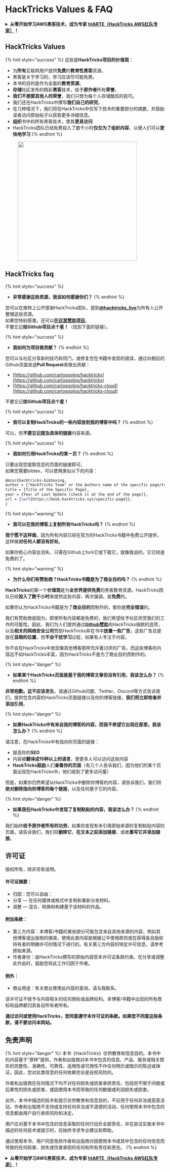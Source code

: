 # HackTricks Values & FAQ

<details>

<summary><strong>从零开始学习AWS黑客技术，成为专家</strong> <a href="https://training.hacktricks.xyz/courses/arte"><strong>htARTE（HackTricks AWS红队专家）</strong></a><strong>！</strong></summary>

支持HackTricks的其他方式：

* 如果您想看到您的**公司在HackTricks中做广告**或**下载PDF格式的HackTricks**，请查看[**订阅计划**](https://github.com/sponsors/carlospolop)!
* 获取[**官方PEASS & HackTricks周边产品**](https://peass.creator-spring.com)
* 探索[**PEASS家族**](https://opensea.io/collection/the-peass-family)，我们的独家[**NFTs**](https://opensea.io/collection/the-peass-family)
* **加入** 💬 [**Discord群组**](https://discord.gg/hRep4RUj7f) 或 [**电报群组**](https://t.me/peass) 或在**Twitter**上关注我们 🐦 [**@carlospolopm**](https://twitter.com/hacktricks\_live)**。**
* 通过向[**HackTricks**](https://github.com/carlospolop/hacktricks)和[**HackTricks Cloud**](https://github.com/carlospolop/hacktricks-cloud) github仓库提交PR来分享您的黑客技巧。

</details>

## HackTricks Values

{% hint style="success" %}
这些是**HackTricks项目的价值观**：

* 为**所有**互联网用户提供**免费**的**教育性黑客**资源。
* 黑客是关于学习的，学习应该尽可能免费。
* 本书的目的是作为全面的**教育资源**。
* **存储**社区发布的精彩**黑客**技术，给予**原作者**所有**荣誉**。
* **我们不想要其他人的荣誉**，我们只想为每个人存储酷炫的技巧。
* 我们还在HackTricks中撰写**我们自己的研究**。
* 在几种情况下，我们将在HackTricks中仅写下技术的重要部分的摘要，并鼓励读者访问原始帖子以获取更多详细信息。
* **组织**书中的所有黑客技术，使其**更易访问**
* HackTricks团队已经免费投入了数千小时**仅仅为了组织内容**，以便人们可以**更快地学习**
{% endhint %}

<figure><img src="../.gitbook/assets/hack tricks gif.gif" alt="" width="375"><figcaption></figcaption></figure>

## HackTricks faq

{% hint style="success" %}
* **非常感谢这些资源，我该如何感谢你们？**
{% endhint %}

您可以在推特上公开感谢HackTricks团队，提到[**@hacktricks\_live**](https://twitter.com/hacktricks\_live)为所有人公开整理这些资源。\
如果您特别感激，还可以[**在这里赞助项目**](https://github.com/sponsors/carlospolop)。\
不要忘记**给Github项目点个星！**（找到下面的链接）。

{% hint style="success" %}
* **我如何为项目做贡献？**
{% endhint %}

您可以与社区分享新的技巧和窍门，或修复您在书籍中发现的错误，通过向相应的Github页面发送**Pull Request**来做出贡献：

* [https://github.com/carlospolop/hacktricks](https://github.com/carlospolop/hacktricks)
* [https://github.com/carlospolop/hacktricks-cloud](https://github.com/carlospolop/hacktricks-cloud)

不要忘记**给Github项目点个星！**

{% hint style="success" %}
* **我可以复制HackTricks的一些内容放到我的博客中吗？**
{% endhint %}

可以，但**不要忘记提及具体的链接**内容来源。

{% hint style="success" %}
* **我如何引用HackTricks的某一页？**
{% endhint %}

只要出现您提取信息的页面的链接即可。\
如果您需要bibtex，可以使用类似以下的内容：
```latex
@misc{hacktricks-bibtexing,
author = {"HackTricks Team" or the Authors name of the specific page/trick},
title = {Title of the Specific Page},
year = {Year of Last Update (check it at the end of the page)},
url = {\url{https://book.hacktricks.xyz/specific-page}},
}
```
{% hint style="warning" %}
* **我可以在我的博客上复制所有HackTricks吗？**
{% endhint %}

**我宁愿不这样做**。因为所有内容已经在官方的HackTricks书籍中免费公开提供，这样做**对任何人都没有好处**。

如果你担心内容会消失，只需在Github上fork它或下载它，就像我说的，它已经是免费的了。

{% hint style="warning" %}
* **为什么你们有赞助商？HackTricks书籍是为了商业目的吗？**
{% endhint %}

**HackTricks**的第一个**价值观**是为**全世界提供免费**的黑客教育资源。HackTricks团队已经**投入了数千小时**来提供这些内容，再次强调，是**免费**的。

如果你认为HackTricks书籍是为了**商业目的**而制作的，那你是**完全错误**的。

我们有赞助商是因为，即使所有内容都是免费的，我们希望给予社区欣赏我们的工作的可能性。因此，我们为人们提供通过[**Github赞助**](https://github.com/sponsors/carlospolop)向HackTricks捐款的选项，以及**相关的网络安全公司**赞助HackTricks并在书中**放置一些广告**，这些广告总是放在**显眼的位置**，但**不会干扰学习**过程，如果有人专注于内容。

你不会在HackTricks中发现像其他博客那样充斥着讨厌的广告，而这些博客的内容远不如HackTricks丰富，因为HackTricks不是为了商业目的而制作的。

{% hint style="danger" %}
* **如果某个HackTricks页面是基于我的博客文章但没有引用，我该怎么办？**
{% endhint %}

**非常抱歉。这不应该发生**。请通过Github问题、Twitter、Discord等方式告诉我们，提供包含内容的HackTricks页面链接以及你的博客链接，**我们将立即检查并添加引用**。

{% hint style="danger" %}
* **如果HackTricks中有来自我的博客的内容，而我不希望它出现在那里，我该怎么办？**
{% endhint %}

请注意，在HackTricks中有指向你页面的链接：

* 提高你的**SEO**
* 内容被**翻译成15种以上的语言**，使更多人可以访问这些内容
* **HackTricks鼓励**人们**查看你的页面**（有几个人告诉我们，因为他们的某个页面出现在HackTricks中，他们收到了更多访问量）

但是，如果你仍然希望从HackTricks中删除你博客的内容，请告诉我们，我们将**绝对删除指向你博客的每个链接**，以及任何基于它的内容。

{% hint style="danger" %}
* **如果我在HackTricks中发现了复制粘贴的内容，我该怎么办？**
{% endhint %}

我们始终**给予原作者所有的功劳**。如果你发现有未引用原始来源的复制粘贴内容的页面，请告诉我们，我们将**删除它**，**在文本之前添加链接**，或者**重写它并添加链接**。

## 许可证

版权所有，除非另有说明。

#### 许可证摘要：

* 归因：您可以自由：
* 分享 — 在任何媒体或格式中复制和重新分发材料。
* 调整 — 混合、转换和构建基于该材料的作品。

#### 附加条款：

* 第三方内容：本博客/书籍的某些部分可能包含来自其他来源的内容，例如其他博客或出版物的摘录。使用此类内容是根据公平使用原则或在获得各自版权持有者的明确许可的情况下进行的。有关第三方内容的特定许可信息，请参考原始来源。
* 作者身份：由HackTricks撰写的原始内容受本许可证条款约束。在分享或调整此作品时，鼓励您将此工作归因于作者。

#### 例外：

* 商业用途：有关商业使用此内容的查询，请与我联系。

该许可证不授予与内容相关的任何商标或品牌权利。本博客/书籍中出现的所有商标和品牌都归其各自所有者所有。

**通过访问或使用HackTricks，您同意遵守本许可证的条款。如果您不同意这些条款，请不要访问本网站。**

## **免责声明**

{% hint style="danger" %}
本书《HackTricks》仅供教育和信息目的。本书中的内容基于“原样”提供，作者和出版商对本书中包含的信息、产品、服务或相关图形的完整性、准确性、可靠性、适用性或可用性不作任何明示或暗示的陈述或保证。因此，您对此类信息的任何依赖完全是自担风险的。

作者和出版商在任何情况下均不对任何损失或损害承担责任，包括但不限于间接或后果性的损失或损害，或因使用本书而导致的任何数据或利润损失或损害。

此外，本书中描述的技术和提示仅供教育和信息目的，不应用于任何非法或恶意活动。作者和出版商不支持或支持任何非法或不道德的活动，任何使用本书中包含的信息都由用户自行承担风险和决定。

用户应对基于本书中包含的信息采取的任何行动负全部责任，并在尝试实施本书中描述的任何技术或提示时，应始终寻求专业建议和帮助。

通过使用本书，用户同意免除作者和出版商对因使用本书或其中包含的任何信息而导致的任何损害、损失或伤害承担的任何和所有责任和责任。
{% endhint %}

<details>

<summary><strong>从零开始学习AWS黑客技术，成为专家</strong> <a href="https://training.hacktricks.xyz/courses/arte"><strong>htARTE（HackTricks AWS红队专家）</strong></a><strong>！</strong></summary>

支持HackTricks的其他方式：

* 如果您想看到您的**公司在HackTricks中做广告**或**下载PDF格式的HackTricks**，请查看[**订阅计划**](https://github.com/sponsors/carlospolop)!
* 获取[**官方PEASS & HackTricks周边产品**](https://peass.creator-spring.com)
* 探索[**PEASS家族**](https://opensea.io/collection/the-peass-family)，我们的独家[**NFTs**](https://opensea.io/collection/the-peass-family)
* **加入** 💬 [**Discord群**](https://discord.gg/hRep4RUj7f) 或 [**电报群**](https://t.me/peass) 或在**Twitter** 🐦 [**@carlospolopm**](https://twitter.com/hacktricks\_live)**上关注**我们。
* 通过向[**HackTricks**](https://github.com/carlospolop/hacktricks)和[**HackTricks Cloud**](https://github.com/carlospolop/hacktricks-cloud) github仓库提交PR来**分享您的黑客技巧**。

</details>
